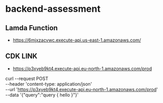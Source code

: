 # backend-assessment

## Lamda Function
- https://6mjxzacvwc.execute-api.us-east-1.amazonaws.com/

## CDK LINK
- https://p3xyeb9kt4.execute-api.eu-north-1.amazonaws.com/prod

curl --request POST \
  --header 'content-type: application/json' \
  --url 'https://p3xyeb9kt4.execute-api.eu-north-1.amazonaws.com/prod' \
  --data '{"query":"query { hello }"}'